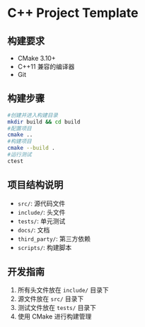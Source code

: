 # C++ Project Template

## 构建要求
- CMake 3.10+
- C++11 兼容的编译器
- Git

## 构建步骤

```bash
#创建并进入构建目录
mkdir build && cd build
#配置项目
cmake ..
#构建项目
cmake --build .
#运行测试
ctest
```

## 项目结构说明
- `src/`: 源代码文件
- `include/`: 头文件
- `tests/`: 单元测试
- `docs/`: 文档
- `third_party/`: 第三方依赖
- `scripts/`: 构建脚本

## 开发指南
1. 所有头文件放在 `include/` 目录下
2. 源文件放在 `src/` 目录下
3. 测试文件放在 `tests/` 目录下
4. 使用 CMake 进行构建管理

